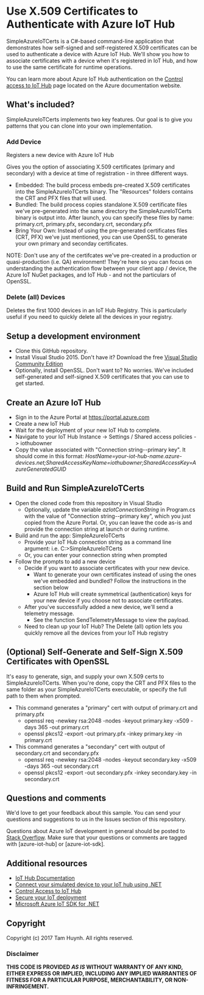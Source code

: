 # Use X.509 Certificates to Authenticate with Azure IoT Hub

SimpleAzureIoTCerts is a C#-based command-line application that demonstrates how self-signed and self-registered X.509 certificates can be used to authenticate a device with Azure IoT Hub.   We'll show you how to associate certificates with a device when it's registered in IoT Hub, and how to use the same certificate for runtime operations.

You can learn more about Azure IoT Hub authentication on the [Control access to IoT Hub](https://docs.microsoft.com/en-us/azure/iot-hub/iot-hub-devguide-security#supported-x509-certificates) page located on the Azure documentation website.

## What's included?

SimpleAzureIoTCerts implements two key features.  Our goal is to give you patterns that you can clone into your own implementation. 

### Add Device

Registers a new device with Azure IoT Hub

Gives you the option of associating X.509 certificates (primary and secondary) with a device at time of registration - in three different ways. 
  * Embedded: The build process embeds pre-created X.509 certificates into the SimpleAzureIoTCerts binary.  The "Resources" folders contains the CRT and PFX files that will used.
  * Bundled: The build process copies standalone X.509 certificate files we've pre-generated into the same directory the SimpleAzureIoTCerts binary is output into.  After launch, you can specify these files by name: primary.crt, primary.pfx, secondary.crt, secondary.pfx
  * Bring Your Own: Instead of using the pre-generated certificates files (CRT, PFX) we've just mentioned, you can use OpenSSL to generate your own primary and seconday certificates.  
  
NOTE: Don't use any of the certifcates we've pre-created in a production or quasi-production (i.e. QA) environment!  They're here so you can focus on understanding the authentication flow between your client app / device, the Azure IoT NuGet packages, and IoT Hub - and not the particulars of OpenSSL.  

### Delete (all) Devices

Deletes the first 1000 devices in an IoT Hub Registry.  This is particularly useful if you need to quickly delete all the devices in your registry.

## Setup a development environment

* Clone this GitHub repository.
* Install Visual Studio 2015.  Don't have it?  Download the free [Visual Studio Community Edition](https://www.visualstudio.com/en-us/products/visual-studio-community-vs.aspx)
* Optionally, install OpenSSL.  Don't want to?  No worries.  We've included self-generated and self-signed X.509 certificates that you can use to get started.

## Create an Azure IoT Hub 

* Sign in to the Azure Portal at https://portal.azure.com
* Create a new IoT Hub 
* Wait for the deployment of your new IoT Hub to complete.  
* Navigate to your IoT Hub Instance -> Settings / Shared access policies -> iothubowner
* Copy the value associated with "Connection string--primary key". It should come in this format:
   _HostName=your-iot-hub-name.azure-devices.net;SharedAccessKeyName=iothubowner;SharedAccessKey=AzureGeneratedGUID_

## Build and Run SimpleAzureIoTCerts

* Open the cloned code from this repository in Visual Studio
  * Optionally, update the variable _azIotConnectionString_ in Program.cs with the value of "Connection string--primary key", which you just copied from the Azure Portal.  Or, you can leave the code as-is and provide the connection string at launch or during runtime.
* Build and run the app: SimpleAzureIoTCerts
  * Provide your IoT Hub connection string as a command line argument: i.e. C:\>SimpleAzureIoTCerts <Connection string--primary key value>
  * Or, you can enter your connection string when prompted
* Follow the prompts to add a new device
  * Decide if you want to associate certificates with your new device.
    * Want to generate your own certificates instead of using the ones we've embedded and bundled?  Follow the instructions in the section below
    * Azure IoT Hub will create symmetrical (authentication) keys for your new device if you choose not to associate certificates.
  * After you've successfully added a new device, we'll send a telemetry message.  
    * See the function SendTelemetryMessage to view the payload.  
  * Need to clean up your IoT Hub?  The Delete (all) option lets you quickly remove all the devices from your IoT Hub registry

## (Optional) Self-Generate and Self-Sign X.509 Certificates with OpenSSL 

It's easy to generate, sign, and supply your own X.509 certs to SimpleAzureIoTCerts.  When you're done, copy the CRT and PFX files to the same folder as your SimpleAzureIoTCerts executable, or specify the full path to them when prompted.
* This command generates a "primary" cert with output of primary.crt and primary.pfx
  * openssl req -newkey rsa:2048 -nodes -keyout primary.key -x509 -days 365 -out primary.crt
  * openssl pkcs12 -export -out primary.pfx -inkey primary.key -in primary.crt 
* This command generates a "secondary" cert with output of secondary.crt and secondary.pfx
  * openssl req -newkey rsa:2048 -nodes -keyout secondary.key -x509 -days 365 -out secondary.crt
  * openssl pkcs12 -export -out secondary.pfx -inkey secondary.key -in secondary.crt 

## Questions and comments

We'd love to get your feedback about this sample. You can send your questions and suggestions to us in the Issues section of this repository.

Questions about Azure IoT development in general should be posted to [Stack Overflow](https://stackoverflow.com/questions/tagged/azure-iot-hub). Make sure that your questions or comments are tagged with [azure-iot-hub] or [azure-iot-sdk].

## Additional resources

* [IoT Hub Documentation](https://docs.microsoft.com/en-us/azure/iot-hub/)
* [Connect your simulated device to your IoT hub using .NET](https://docs.microsoft.com/en-us/azure/iot-hub/iot-hub-csharp-csharp-getstarted)
* [Control Access to IoT Hub](https://docs.microsoft.com/en-us/azure/iot-hub/iot-hub-devguide-security)
* [Secure your IoT deployment](https://docs.microsoft.com/en-us/azure/iot-suite/iot-suite-security-deployment)
* [Microsoft Azure IoT SDK for .NET](https://github.com/azure/azure-iot-sdk-csharp)

## Copyright

Copyright (c) 2017 Tam Huynh. All rights reserved. 

### Disclaimer ###
**THIS CODE IS PROVIDED *AS IS* WITHOUT WARRANTY OF ANY KIND, EITHER EXPRESS OR IMPLIED, INCLUDING ANY IMPLIED WARRANTIES OF FITNESS FOR A PARTICULAR PURPOSE, MERCHANTABILITY, OR NON-INFRINGEMENT.**
